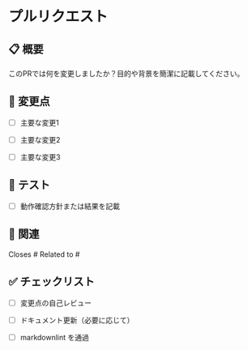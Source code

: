 # プルリクエスト

## 📋 概要

このPRでは何を変更しましたか？目的や背景を簡潔に記載してください。

## 🔧 変更点

- [ ] 主要な変更1

- [ ] 主要な変更2

- [ ] 主要な変更3

## 🧪 テスト

- [ ] 動作確認方針または結果を記載

## 🔗 関連

Closes #
Related to #

## ✅ チェックリスト

- [ ] 変更点の自己レビュー

- [ ] ドキュメント更新（必要に応じて）

- [ ] markdownlint を通過
